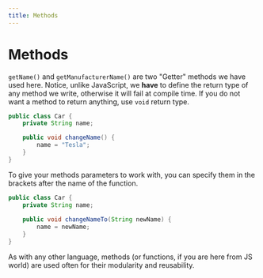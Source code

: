 ```yaml
---
title: Methods
---
```

# Methods

`getName()` and `getManufacturerName()` are two "Getter" methods we have used here. Notice, unlike JavaScript, we **have** to define the return type of any method we write, otherwise it will fail at compile time. If you do not want a method to return anything, use `void` return type.

```java
public class Car {
    private String name;

    public void changeName() {
        name = "Tesla";
    }
}
```

To give your methods parameters to work with, you can specify them in the brackets after the name of the function.

```java
public class Car {
    private String name;
    
    public void changeNameTo(String newName) {
        name = newName;
    }
}
```

As with any other language, methods (or functions, if you are here from JS world) are used often for their modularity and reusability.
